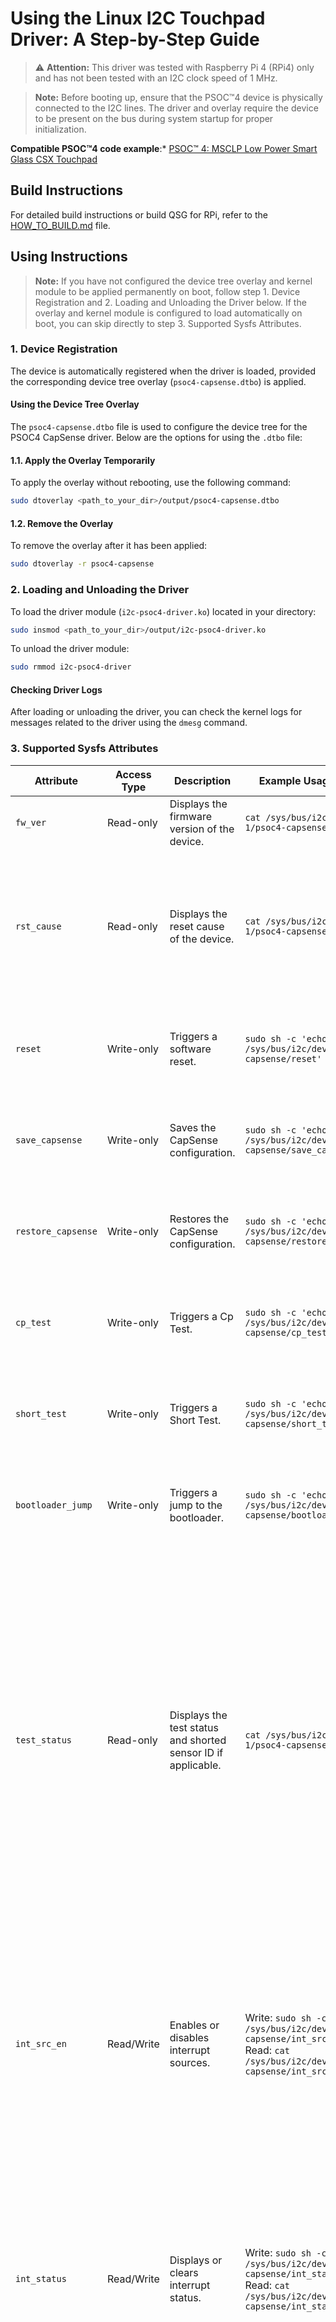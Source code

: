 # Using the Linux I2C Touchpad Driver: A Step-by-Step Guide

> ⚠️ **Attention:** This driver was tested with Raspberry Pi 4 (RPi4) only and has not been tested with an I2C clock speed of 1 MHz.

> **Note:** Before booting up, ensure that the PSOC™4 device is physically connected to the I2C lines. The driver and overlay require the device to be present on the bus during system startup for proper initialization.

**Compatible PSOC™4 code example**:* [PSOC™ 4: MSCLP Low Power Smart Glass CSX Touchpad](https://github.com/Infineon/mtb-example-psoc4-msclp-smart-glass-touchpad/)

## Build Instructions
For detailed build instructions or build QSG for RPi, refer to the [HOW_TO_BUILD.md](HOW_TO_BUILD.md) file.

## Using Instructions

> **Note:** If you have not configured the device tree overlay and kernel module to be applied permanently on boot, follow step 1. Device Registration and 2. Loading and Unloading the Driver below. If the overlay and kernel module is configured to load automatically on boot, you can skip directly to step 3. Supported Sysfs Attributes.

### 1. Device Registration
The device is automatically registered when the driver is loaded, provided the corresponding device tree overlay (`psoc4-capsense.dtbo`) is applied.

#### Using the Device Tree Overlay

The `psoc4-capsense.dtbo` file is used to configure the device tree for the PSOC4 CapSense driver. Below are the options for using the `.dtbo` file:

#### 1.1. Apply the Overlay Temporarily
To apply the overlay without rebooting, use the following command:
```bash
sudo dtoverlay <path_to_your_dir>/output/psoc4-capsense.dtbo
```

#### 1.2. Remove the Overlay
To remove the overlay after it has been applied:
```bash
sudo dtoverlay -r psoc4-capsense
```

### 2. Loading and Unloading the Driver
To load the driver module (`i2c-psoc4-driver.ko`) located in your directory:
```bash
sudo insmod <path_to_your_dir>/output/i2c-psoc4-driver.ko
```

To unload the driver module:
```bash
sudo rmmod i2c-psoc4-driver
```

#### Checking Driver Logs
After loading or unloading the driver, you can check the kernel logs for messages related to the driver using the `dmesg` command.

### 3. Supported Sysfs Attributes
| Attribute          | Access Type | Description                                                                                     | Example Usage (Write / Read)                                                    | Option list
|---------------------|-------------|-------------------------------------------------------------------------------------------------|----------------------------------------------------------------------------------|------------------------------------------
| `fw_ver`           | Read-only   | Displays the firmware version of the device.                                                   | `cat /sys/bus/i2c/devices/i2c-1/psoc4-capsense/fw_ver`                          | N/A |
| `rst_cause`        | Read-only   | Displays the reset cause of the device.                                                        | `cat /sys/bus/i2c/devices/i2c-1/psoc4-capsense/rst_cause`                       | 0x01: WDT reset<br>0x08: Protection Fault<br>0x10: Software reset <br> 0x00: Voltage reset (XRES, BOD, or Normal POR) |
| `reset`            | Write-only  | Triggers a software reset.                                                                     | `sudo sh -c 'echo "1" > /sys/bus/i2c/devices/i2c-1/psoc4-capsense/reset'`      | 1 is the only valid option, as setting it to 1 simply triggers the execution of this action. |
| `save_capsense`    | Write-only  | Saves the CapSense configuration.                                                              | `sudo sh -c 'echo "1" > /sys/bus/i2c/devices/i2c-1/psoc4-capsense/save_capsense'` | 1 is the only valid option, as setting it to 1 simply triggers the execution of this action. |
| `restore_capsense` | Write-only  | Restores the CapSense configuration.                                                           | `sudo sh -c 'echo "1" > /sys/bus/i2c/devices/i2c-1/psoc4-capsense/restore_capsense'` | 1 is the only valid option, as setting it to 1 simply triggers the execution of this action. |
| `cp_test`          | Write-only  | Triggers a Cp Test.                                                                            | `sudo sh -c 'echo "1" > /sys/bus/i2c/devices/i2c-1/psoc4-capsense/cp_test'`    | 1 is the only valid option, as setting it to 1 simply triggers the execution of this action. |
| `short_test`       | Write-only  | Triggers a Short Test.                                                                         | `sudo sh -c 'echo "1" > /sys/bus/i2c/devices/i2c-1/psoc4-capsense/short_test'` | 1 is the only valid option, as setting it to 1 simply triggers the execution of this action. |
| `bootloader_jump`  | Write-only  | Triggers a jump to the bootloader.                                                             | `sudo sh -c 'echo "1" > /sys/bus/i2c/devices/i2c-1/psoc4-capsense/bootloader_jump'` | 1 is the only valid option, as setting it to 1 simply triggers the execution of this action. |
| `test_status`      | Read-only   | Displays the test status and shorted sensor ID if applicable.                                  | `cat /sys/bus/i2c/devices/i2c-1/psoc4-capsense/test_status`                     | Test status:<br>0x00: Success<br>0x01: Reserved<br>0x02: CAPSENSE™ hardware was busy<br>0x05: Test failed to complete<br>0x0F: Short detected (Short test only). Indicates a short on the Pin if TEST_STATUS = 0x0F. <br> To identify which specific pin is detected as short refer [3.1. Package Specific Pin Value for short_test](#31-pin-list-with-shorted_sns_id-values). |
| `int_src_en`       | Read/Write  | Enables or disables interrupt sources.                                                         | Write: `sudo sh -c 'echo "1F" > /sys/bus/i2c/devices/i2c-1/psoc4-capsense/int_src_en'`<br>Read: `cat /sys/bus/i2c/devices/i2c-1/psoc4-capsense/int_src_en` | 0x01: Scan Frame Result Ready<br>0x02: Touch Detected<br>0x04: Test Result Ready<br>0x08: Sensing App Running<br>0x10: Gesture Detected<br>0x80: Application Error<br><br>Default: 0x9F (All Enabled) |
| `int_status`       | Read/Write  | Displays or clears interrupt status.                                                           | Write: `sudo sh -c 'echo "00" > /sys/bus/i2c/devices/i2c-1/psoc4-capsense/int_status'`<br>Read: `cat /sys/bus/i2c/devices/i2c-1/psoc4-capsense/int_status` | 0x00: No pending interrupts<br>0x01: Scan-Complete<br>0x02: Touch Detected<br>0x04: Test Result Ready<br>0x08: Sensing App Running<br>0x10: Gesture Detected<br>0x80: Application Error<br><br>Default: 0x00 |
| `error_status`     | Read-only   | Displays the error status of the device.                                                      | `cat /sys/bus/i2c/devices/i2c-1/psoc4-capsense/error_status`                    | 0x00: No errors<br>0x01: Requested parameter is invalid<br>0x02: I2C Timeout Expired<br>0x04: CAPSENSE Auto-Calibration Failed |
| `scan_mode`        | Read-only   | Displays the current scan mode of the device.                                                  | `cat /sys/bus/i2c/devices/i2c-1/psoc4-capsense/scan_mode`                       | 0x00: Not scanning<br>0x01: Active scanning<br>0x02: Active-Low-Refresh (ALR) rate scanning<br>0x04: Wake-on-touch scanning<br> |
| `shield_en`        | Read/Write  | Enables or disables the shield.                                                               | Write: `sudo sh -c 'echo "01" > /sys/bus/i2c/devices/i2c-1/psoc4-capsense/shield_en'`<br>Read: `cat /sys/bus/i2c/devices/i2c-1/psoc4-capsense/shield_en` | 0x00: Disables the shield<br>0x01: Enables the shield<br><br>Default: 0x00 |
| `wear_det_en`      | Read/Write  | Enables or disables wear detection.                                                           | Write: `sudo sh -c 'echo "01" > /sys/bus/i2c/devices/i2c-1/psoc4-capsense/wear_det_en'`<br>Read: `cat /sys/bus/i2c/devices/i2c-1/psoc4-capsense/wear_det_en` | 0x00: None enabled<br>0x01: CSD0<br>0x02: CSD1<br>0x04: CSD2<br>0x08: CSD3<br>0x10: CSD4<br>0x20: CSD5<br><br>Default: 0x00 |
| `sns_auto_cal_en`  | Read/Write  | Enables or disables sensor auto-calibration.                                                  | Write: `sudo sh -c 'echo "01" > /sys/bus/i2c/devices/i2c-1/psoc4-capsense/sns_auto_cal_en'`<br>Read: `cat /sys/bus/i2c/devices/i2c-1/psoc4-capsense/sns_auto_cal_en` | 0x00: Auto-Calibration is Disabled<br>0x01: Auto-Calibration is Enabled<br><br>Default: 0x01 |
| `sns_filt_cfg`     | Read/Write  | Configures sensor filtering.                                                                   | Write: `sudo sh -c 'echo "1234" > /sys/bus/i2c/devices/i2c-1/psoc4-capsense/sns_filt_cfg'`<br>Read: `cat /sys/bus/i2c/devices/i2c-1/psoc4-capsense/sns_filt_cfg` | Bit 0: Median filter<br>Bit 1: Average filter<br>Bit 2: IIR filter<br>Bits 8-15: SW IIR Coefficient, if 0, SW IIR filter is not applied<br><br>Default: 0x0000 |
| `sns_ref_rate_act` | Read/Write  | Configures the refresh rate of the sensors in active mode.                                     | Write: `sudo sh -c 'echo "05" > /sys/bus/i2c/devices/i2c-1/psoc4-capsense/sns_ref_rate_act'`<br>Read: `cat /sys/bus/i2c/devices/i2c-1/psoc4-capsense/sns_ref_rate_act` | Max: 0xFF<br>Min: 0x01<br><br>Default: 0x3C |
| `sns_ref_rate_alr` | Read/Write  | Configures the refresh rate of the sensors in low-refresh mode.                                | Write: `sudo sh -c 'echo "06" > /sys/bus/i2c/devices/i2c-1/psoc4-capsense/sns_ref_rate_alr'`<br>Read: `cat /sys/bus/i2c/devices/i2c-1/psoc4-capsense/sns_ref_rate_alr` | Max: 0xFF<br>Min: 0x01<br><br>Default: 0x3C |
| `dfu_update`       | Read/Write  | Initiates a Device Firmware Update (DFU) process using the specified firmware file path. The read operation shows the status of the last DFU attempt ("Success" or "Failure"). | Write: `sudo sh -c 'echo "<path_to_firmware>/firmware.cyacd" > /sys/bus/i2c/devices/i2c-1/psoc4-capsense/dfu_update'`<br>Read: `cat /sys/bus/i2c/devices/i2c-1/psoc4-capsense/dfu_update` | Write: absolute path to firmware file (max length: PATH_MAX).<br>Read: "Success" or "Failure" |

> **Note:** The `sudo sh -c` command is used here because writing to sysfs attributes typically requires elevated permissions. Directly using `echo "1F" > /sys/bus/i2c/devices/i2c-1/psoc4-capsense/int_src_en` would fail due to permission restrictions, as the redirection (`>`) is handled by the shell, which may not have the necessary privileges. The `sudo sh -c` ensures that both the `echo` command and the redirection are executed with root permissions.

> **Note:** The following attributes are now available only via debugfs (not sysfs): `touch0_pos`, `touch1_pos`, `num_touch`, `sns_raw`, `sns_bsln`, `sns_cp_measure`.

#### 3.1. Package Specific Pin Value for short_test

| 16-QFN |      | 24-QFN |      | 25-CSP |      |
|--------|------|--------|------|--------|------|
| <b>Value</b>    | <b>Name</b> | <b>Value</b>    | <b>Name</b> | <b>Value</b>    | <b>Name</b> |
| 0x000001      | P0.0 | 0x000001     | P0.0 | 0x000001     | P0.0 |
| 0x000002     | P0.1 | 0x000002     | P0.1 | 0x000002     | P0.1 |
| –      | –    | 0x000004     | P0.2 | 0x000004     | P0.2 |
| –      | –    | 0x000008     | P0.3 | 0x000008     | P0.3 |
| 0x000004     | P0.4 | 0x000010     | P0.4 | 0x000010     | P0.4 |
| –      | –    | –      | –    | 0x000020     | P0.5 |
| –      | –    | 0x000020     | P1.0 | 0x000040     | P1.0 |
| –      | –    | 0x000040     | P2.0 | 0x000080     | P2.0 |
| –      | –    | 0x000080      | P2.1 | 0x000100     | P2.1 |
| 0x000008      | P2.2 | 0x000100      | P2.2 | 0x000200     | P2.2 |
| 0x000010      | P2.3 | 0x000200      | P2.3 | 0x000400     | P2.3 |
| 0x000020      | P2.4 | 0x000400      | P2.4 | 0x000800     | P2.4 |
| 0x000040      | P2.5 | 0x000800      | P2.5 | 0x001000     | P2.5 |
| –      | –    | 0x001000      | P3.0 | 0x002000     | P3.0 |
| –      | –    | 0x002000      | P3.0 | 0x004000     | P3.1 |
| 0x000080      | P3.2 | 0x004000      | P3.2 | 0x008000     | P3.2 |
| –      | –    | 0x008000      | P3.3 | 0x010000     | P3.3 |
| –      | –    | 0x010000      | P4.0 | 0x020000     | P4.0 |
| 0x000100      | P4.2 | 0x020000     | P4.1 | 0x040000     | P4.1 |
| 0x000200      | P4.3 | 0x040000     | P4.2 | 0x080000     | P4.2 |
|        |      | 0x080000     | P4.3 | 0x100000     | P4.3 |

### 4. DebugFS Attributes

After loading the driver, the following debug/diagnostic attributes are available under `/sys/kernel/debug/psoc4_capsense/`:

| Attribute         | Access Type | Description                                  | Example Usage |
|-------------------|-------------|----------------------------------------------|--------------|
| `touch0_pos`      | Read-only   | Position of the first touch point (x, y, z)  | `cat /sys/kernel/debug/psoc4_capsense/touch0_pos` |
| `touch1_pos`      | Read-only   | Position of the second touch point (x, y, z) | `cat /sys/kernel/debug/psoc4_capsense/touch1_pos` |
| `num_touch`       | Read-only   | Number of detected touches                   | `cat /sys/kernel/debug/psoc4_capsense/num_touch` |
| `sns_raw`         | Read-only   | Raw counts of enabled sensors                | `cat /sys/kernel/debug/psoc4_capsense/sns_raw` |
| `sns_bsln`        | Read-only   | Baseline values of enabled sensors           | `cat /sys/kernel/debug/psoc4_capsense/sns_bsln` |
| `sns_cp_measure`  | Read-only   | Capacitance measurements (in fF)             | `cat /sys/kernel/debug/psoc4_capsense/sns_cp_measure` |
| `gestures_raw`    | Read-only   | Raw gesture bitmask (hex)                    | `cat /sys/kernel/debug/psoc4_capsense/gestures_raw` |
| `num_sns`         | Read-only   | Number of enabled sensors                    | `cat /sys/kernel/debug/psoc4_capsense/num_sns` |

### 5. Linux input subsystem integration
The driver integrates with the Linux input subsystem and registers an input device named `PSOC4 Touchpad`. Touch and gesture events are reported to user space via standard input event interfaces, making the device compatible with existing Linux tools and applications (such as `evtest`, `libinput`, and graphical environments).

#### Touch Data Reporting
- Supports up to 2 simultaneous touch points (multi-touch).
- Each touch point reports X, Y, and Z (pressure) coordinates.
- The driver uses multi-touch (ABS_MT_POSITION_X, ABS_MT_POSITION_Y) axes.
- You can enable legacy (ABS_X, ABS_Y) with REPORT_LEGACY_COORDS define in `input-report-config.h`
- You can enable ABS_PRESSURE and ABS_MT_PRESSURE with REPORT_PRESSURE define in `input-report-config.h`

#### Gesture Event Reporting
- Single and double tap gestures are mapped to standard Linux key events (e.g., `KEY_PLAYPAUSE`, `KEY_SHUFFLE`).
- Swipe/flick gestures in all four directions are mapped to key events (e.g., `KEY_VOLUMEUP`, `KEY_VOLUMEDOWN`, `KEY_REWIND`, `KEY_FASTFORWARD`).
- Touchdown and liftoff are mapped to `BTN_TOUCH` events.
- All gesture events are reported instantly to the input subsystem, allowing user-space applications to react accordingly.

> **Note:** The Linux key codes used for gesture events (e.g., `KEY_PLAYPAUSE`, `KEY_SHUFFLE`, `KEY_VOLUMEUP`, etc.) are defined in `input-report-config.h` and may be remapped as needed for your application.

#### Example: Testing with evtest

To observe touch and gesture events, use the `evtest` utility:

```bash
sudo apt update
sduo apt install evtest
```

```bash
sudo evtest
```
Select the `PSOC4 Touchpad` device from the list and interact with the touchpad to see reported events.

![evtest 1](images/evtest_1.png)
![evtest 2](images/evtest_2.png)

### 6. Netlink event notifications
The driver sends event notifications (interrupts) to user space via a netlink socket. This allows user-space applications to receive asynchronous notifications about important device events.

**Netlink protocol number:** `31` (must match `NETLINK_USER_TYPE` in the driver)

**Netlink group:** `1` (must match `NETLINK_GROUP` in the driver)

**Events sent via netlink:**
- SCAN_COMPLETE — scan complete
- TOUCH_DETECTED — touch detected
- GESTURE_DETECTED — gesture detected
- TEST_RESULT_READY — test result ready
- SENSING_RUNNING — sensing app running
- APP_ERROR — application error

**How to subscribe to netlink events:**
1. Open a netlink socket with protocol 31 (`NETLINK_USER_TYPE`).
2. Connect socket to group 1 (`NETLINK_GROUP`)
3. The driver will then send text messages for each event.

> **Note:** Netlink is used for notifications only, not for device control. For event details, use sysfs/debugfs or the input interface.

#### Example: Testing Netlink Events from User Space

You can use a simple Python script to subscribe and receive netlink events from the driver:

Create a file `test_netlink.py` with the following content:
```python
import socket
import struct

NETLINK_USER = 31
NETLINK_GROUP = 1

sock = socket.socket(socket.AF_NETLINK, socket.SOCK_RAW, NETLINK_USER)

sock.bind((0, NETLINK_GROUP))

print("Listening for multicast Netlink messages...")

while True:
    data, (pid, groups) = sock.recvfrom(65535)
    # netlink header has 16 byte, payload after them
    # nlmsg_len, nlmsg_type, nlmsg_flags, nlmsg_seq, nlmsg_pid
    nlmsg_len, nlmsg_type, nlmsg_flags, nlmsg_seq, nlmsg_pid = struct.unpack("IHHII", data[:16])
    payload = data[16:nlmsg_len]  # first nlmsg_len bytes - it's packet
    print("From kernel:", payload.decode(errors="ignore"))

```

Run the script:
```bash
sudo python3 test_netlink.py
```

Now, when the driver sends netlink events (e.g., touch, gesture, scan complete), you will see them printed in the terminal:

![netlink_example](images/test_netlink.png)

> **Note:** You can also use C or other languages to work with netlink sockets. The key steps are: open a netlink socket with protocol 31, send any message to register, and read incoming messages.

---
© 2025, Cypress Semiconductor Corporation (an Infineon company) or an affiliate of Cypress Semiconductor Corporation.
